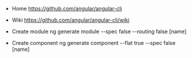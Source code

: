 
* Home
  https://github.com/angular/angular-cli

* Wiki
  https://github.com/angular/angular-cli/wiki

* Create module
  ng generate module --spec false --routing false [name]

* Create component
  ng generate component --flat true --spec false [name] 